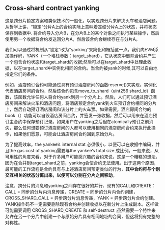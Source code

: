 
## Cross-shard contract yanking

这是跨分片锁定方案和类似技术的一般化，以实现跨分片来解决火车和酒店问题。从哲学上讲，“锁定”分片A上的合约实际上意味着冻结分片A上的状态，并将状态保存到收据中. 将合约导入分片B，在分片B上的某个对象之间执行某些操作，然后使用另一个收据将合约发送回分片A，然后该合约会继续存在与分片A。

我们可以通过将机制从“锁定”改为“yanking”来简化和概括这一点。我们向EVM添加操作码，YANK（一个堆栈参数：target_shard），它从状态中删除合约并产生一个包含合约状态和target_shard的收据;然后可以在target_shard中处理此收据，以在target_shard中实例化相同的合约。当合约被yank的时候,其可以自由地指定它们的条件。

例如，酒店预订合约可能通过具有预订酒店房间的函数reserve()来实现，实例化代表酒店房间的合约，然后该合约包含move_to_shard（uint256 shard_id）函数，该函数允许任何人将合约yank到另一个分片上。然后，人们可以通过预订酒店房间来解决火车和酒店问题，将酒店预定合约yank到火车预订合约相同的分片上，然后自动预订酒店房间和该分片上的火车票。如果需要，酒店房间合约的book（）功能可以自毁酒店房间合约，并签发一张收据，然后可以用来在酒店预订主合约中保存预订记录。如果用户在yanking之后但在atomically预订之前消失，那么任何想要预订酒店房间的人都可以使用相同的酒店房间合约来执行此操作，如果他们愿意，可能会让酒店房间合约回到原始分片。

为了提高效率，the yankee’s internal stat 必须很小，以便可以在收据中编码，并且the gas cost of yanking需要与the yankee’s total size 成比例。一般来说，从可用性的角度来看，对于许多用户可能感兴趣的合约来说，这是一个糟糕的想法，因为在合并到target_shard之前，yanking会使合约无法使用。出于这两个原因，最可能的工作流程是合约具有与上述酒店房间预定类似的行为，__其中合约将与个别交互相关的状态分离出来，以便可以分别在分片之间移动__。

注意，跨分片的消息和yanking之间存在很好的并行，现有的CALL和CREATE：CALL = 同步的分片内消息传递，CREATE = 同步的分片内合约创建，CROSS_SHARD_CALL = 异步跨分片消息传递，YANK = 异步跨分片合约创建。YANK操作码不一定需要删除现有合约并创建收据以在新分片上生成副本。这样做可能需要调用 CROSS_SHARD_CREATE 和 self-destruct ;虽然需要一个特性来允许在另一个分片中创建一个与原始分片具有相同地址的合同，但这将拥有完整的对称性。
